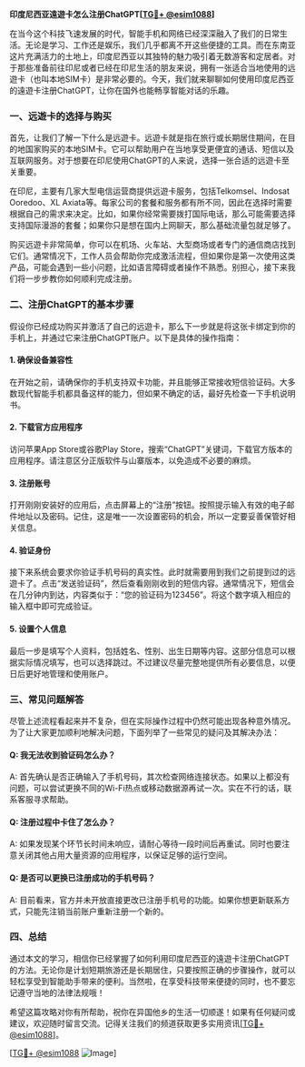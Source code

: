 **印度尼西亚遠遊卡怎么注册ChatGPT[[TG💪+ @esim1088](https://t.me/s/esim1088)]**

在当今这个科技飞速发展的时代，智能手机和网络已经深深融入了我们的日常生活。无论是学习、工作还是娱乐，我们几乎都离不开这些便捷的工具。而在东南亚这片充满活力的土地上，印度尼西亚以其独特的魅力吸引着无数游客和定居者。对于那些准备前往印尼或者已经在印尼生活的朋友来说，拥有一张适合当地使用的远遊卡（也叫本地SIM卡）是非常必要的。今天，我们就来聊聊如何使用印度尼西亚的遠遊卡注册ChatGPT，让你在国外也能畅享智能对话的乐趣。

### 一、远遊卡的选择与购买

首先，让我们了解一下什么是远遊卡。远遊卡就是指在旅行或长期居住期间，在目的地国家购买的本地SIM卡。它可以帮助用户在当地享受更便宜的通话、短信以及互联网服务。对于想要在印尼使用ChatGPT的人来说，选择一张合适的远遊卡至关重要。

在印尼，主要有几家大型电信运营商提供远遊卡服务，包括Telkomsel、Indosat Ooredoo、XL Axiata等。每家公司的套餐和服务都有所不同，因此在选择时需要根据自己的需求来决定。比如，如果你经常需要拨打国际电话，那么可能需要选择支持国际漫游的套餐；如果你只是想在国内上网聊天，那么基础流量包就足够了。

购买远遊卡非常简单，你可以在机场、火车站、大型商场或者专门的通信商店找到它们。通常情况下，工作人员会帮助你完成激活流程，但如果你是第一次使用这类产品，可能会遇到一些小问题，比如语言障碍或者操作不熟悉。别担心，接下来我们将一步步教你如何顺利完成注册。

### 二、注册ChatGPT的基本步骤

假设你已经成功购买并激活了自己的远遊卡，那么下一步就是将这张卡绑定到你的手机上，并通过它来注册ChatGPT账户。以下是具体的操作指南：

#### 1. 确保设备兼容性
在开始之前，请确保你的手机支持双卡功能，并且能够正常接收短信验证码。大多数现代智能手机都具备这样的能力，但如果不确定的话，最好先检查一下手机说明书。

#### 2. 下载官方应用程序
访问苹果App Store或谷歌Play Store，搜索“ChatGPT”关键词，下载官方版本的应用程序。请注意区分正版软件与山寨版本，以免造成不必要的麻烦。

#### 3. 注册账号
打开刚刚安装好的应用后，点击屏幕上的“注册”按钮。按照提示输入有效的电子邮件地址以及密码。记住，这是唯一一次设置密码的机会，所以一定要妥善保管好相关信息。

#### 4. 验证身份
接下来系统会要求你验证手机号码的真实性。此时就需要用到我们之前提到过的远遊卡了。点击“发送验证码”，然后查看刚刚收到的短信内容。通常情况下，短信会在几分钟内到达，内容类似于：“您的验证码为123456”。将这个数字填入相应的输入框中即可完成验证。

#### 5. 设置个人信息
最后一步是填写个人资料，包括姓名、性别、出生日期等内容。这部分信息可以根据实际情况填写，也可以选择跳过。不过建议尽量完整地提供所有必要信息，以便日后更好地管理和使用账户。

### 三、常见问题解答

尽管上述流程看起来并不复杂，但在实际操作过程中仍然可能出现各种意外情况。为了让大家更加顺利地解决问题，下面列举了一些常见的疑问及其解决办法：

#### Q: 我无法收到验证码怎么办？
A: 首先确认是否正确输入了手机号码，其次检查网络连接状态。如果以上都没有问题，可以尝试更换不同的Wi-Fi热点或移动数据源再试一次。实在不行的话，联系客服寻求帮助。

#### Q: 注册过程中卡住了怎么办？
A: 如果发现某个环节长时间未响应，请耐心等待一段时间后再重试。同时也要注意关闭其他占用大量资源的应用程序，以保证足够的运行空间。

#### Q: 是否可以更换已注册成功的手机号码？
A: 目前看来，官方并未开放直接更改已注册手机号的功能。如果你想更新联系方式，只能先注销当前账户重新注册一个新的。

### 四、总结

通过本文的学习，相信你已经掌握了如何利用印度尼西亚的遠遊卡注册ChatGPT的方法。无论你是计划短期旅游还是长期居住，只要按照正确的步骤操作，就可以轻松享受到智能助手带来的便利。当然啦，在享受科技带来便捷的同时，也不要忘记遵守当地的法律法规哦！

希望这篇攻略对你有所帮助，祝你在异国他乡的生活一切顺遂！如果有任何疑问或建议，欢迎随时留言交流。记得关注我们的频道获取更多实用资讯[[TG💪+ @esim1088](https://t.me/s/esim1088)]。

[[TG💪+ @esim1088](https://t.me/s/esim1088) ![Image](https://i.postimg.cc/4NQfJmqS/Snipaste-2025-05-13-00-14-12.png)]